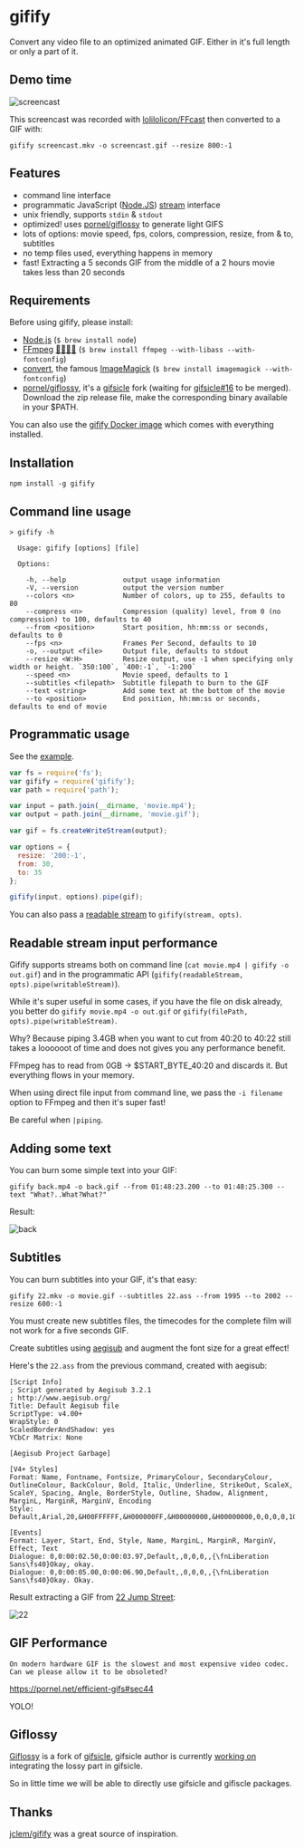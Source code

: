 # gifify

Convert any video file to an optimized animated GIF. Either in it's full length or only a part of it.

## Demo time

![screencast](screencast.gif)

This screencast was recorded with [lolilolicon/FFcast](https://github.com/lolilolicon/FFcast) then converted to a GIF with:

```shell
gifify screencast.mkv -o screencast.gif --resize 800:-1
```

## Features

- command line interface
- programmatic JavaScript ([Node.JS](http://nodejs.org/)) [stream](http://nodejs.org/api/stream.html) interface
- unix friendly, supports `stdin` & `stdout`
- optimized! uses [pornel/giflossy](https://github.com/pornel/giflossy) to generate light GIFS
- lots of options: movie speed, fps, colors, compression, resize, from & to, subtitles
- no temp files used, everything happens in memory
- fast! Extracting a 5 seconds GIF from the middle of a 2 hours movie takes less than 20 seconds

## Requirements

Before using gifify, please install:

- [Node.js](https://nodejs.or) (`$ brew install node`)
- [FFmpeg](http://ffmpeg.org/) [🐓🐓🐓🐓](http://en.wikipedia.org/wiki/FFmpeg#History) (`$ brew install ffmpeg --with-libass --with-fontconfig`)
- [convert](http://www.imagemagick.org/script/convert.php), the famous [ImageMagick](http://www.imagemagick.org/) (`$ brew install imagemagick --with-fontconfig`)
- [pornel/giflossy](https://github.com/pornel/giflossy/releases), it's a [gifsicle](http://www.lcdf.org/gifsicle/) fork (waiting for [gifsicle#16](https://github.com/kohler/gifsicle/pull/16) to be merged). Download the zip release file, make the corresponding binary available in your $PATH.

You can also use the [gifify Docker image](https://github.com/maxogden/gifify-docker) which comes with everything installed.

## Installation

```shell
npm install -g gifify
```

## Command line usage

```shell
> gifify -h

  Usage: gifify [options] [file]

  Options:

    -h, --help              output usage information
    -V, --version           output the version number
    --colors <n>            Number of colors, up to 255, defaults to 80
    --compress <n>          Compression (quality) level, from 0 (no compression) to 100, defaults to 40
    --from <position>       Start position, hh:mm:ss or seconds, defaults to 0
    --fps <n>               Frames Per Second, defaults to 10
    -o, --output <file>     Output file, defaults to stdout
    --resize <W:H>          Resize output, use -1 when specifying only width or height. `350:100`, `400:-1`, `-1:200`
    --speed <n>             Movie speed, defaults to 1
    --subtitles <filepath>  Subtitle filepath to burn to the GIF
    --text <string>         Add some text at the bottom of the movie
    --to <position>         End position, hh:mm:ss or seconds, defaults to end of movie
```

## Programmatic usage

See the [example](./example).

```js
var fs = require('fs');
var gifify = require('gifify');
var path = require('path');

var input = path.join(__dirname, 'movie.mp4');
var output = path.join(__dirname, 'movie.gif');

var gif = fs.createWriteStream(output);

var options = {
  resize: '200:-1',
  from: 30,
  to: 35
};

gifify(input, options).pipe(gif);
```

You can also pass a [readable stream](http://nodejs.org/api/stream.html#stream_class_stream_readable) to `gifify(stream, opts)`.

## Readable stream input performance

Gifify supports streams both on command line (`cat movie.mp4 | gifify -o out.gif`) and in the programmatic API (`gifify(readableStream, opts).pipe(writableStream)`).

While it's super useful in some cases, if you have the file on disk already, you better do `gifify movie.mp4 -o out.gif` or `gifify(filePath, opts).pipe(writableStream)`.

Why? Because piping 3.4GB when you want to cut from 40:20 to 40:22 still takes a loooooot of time and does not gives you any performance benefit.

FFmpeg has to read from 0GB -> $START_BYTE_40:20 and discards it. But everything flows in your memory.

When using direct file input from command line, we pass the `-i filename` option to FFmpeg and then it's super fast!

Be careful when `|piping`.

## Adding some text

You can burn some simple text into your GIF:

```shell
gifify back.mp4 -o back.gif --from 01:48:23.200 --to 01:48:25.300 --text "What?..What?What?"
```

Result:

![back](back.gif)

## Subtitles

You can burn subtitles into your GIF, it's that easy:

```shell
gifify 22.mkv -o movie.gif --subtitles 22.ass --from 1995 --to 2002 --resize 600:-1
```

You must create new subtitles files, the timecodes for the complete film will not work for a five seconds GIF.

Create subtitles using [aegisub](http://www.aegisub.org/) and augment the font size for a great effect!

Here's the `22.ass` from the previous command, created with aegisub:

```ass
[Script Info]
; Script generated by Aegisub 3.2.1
; http://www.aegisub.org/
Title: Default Aegisub file
ScriptType: v4.00+
WrapStyle: 0
ScaledBorderAndShadow: yes
YCbCr Matrix: None

[Aegisub Project Garbage]

[V4+ Styles]
Format: Name, Fontname, Fontsize, PrimaryColour, SecondaryColour, OutlineColour, BackColour, Bold, Italic, Underline, StrikeOut, ScaleX, ScaleY, Spacing, Angle, BorderStyle, Outline, Shadow, Alignment, MarginL, MarginR, MarginV, Encoding
Style: Default,Arial,20,&H00FFFFFF,&H000000FF,&H00000000,&H00000000,0,0,0,0,100,100,0,0,1,2,2,2,10,10,10,1

[Events]
Format: Layer, Start, End, Style, Name, MarginL, MarginR, MarginV, Effect, Text
Dialogue: 0,0:00:02.50,0:00:03.97,Default,,0,0,0,,{\fnLiberation Sans\fs40}Okay, okay.
Dialogue: 0,0:00:05.00,0:00:06.90,Default,,0,0,0,,{\fnLiberation Sans\fs40}Okay. Okay.
```

Result extracting a GIF from [22 Jump Street](http://www.imdb.com/title/tt2294449/):

![22](22.gif)

## GIF Performance

```
On modern hardware GIF is the slowest and most expensive video codec. Can we please allow it to be obsoleted?
```

https://pornel.net/efficient-gifs#sec44

YOLO!

## Giflossy

[Giflossy](https://github.com/pornel/giflossy) is a fork of [gifsicle](http://www.lcdf.org/gifsicle/), gifsicle author is currently [working on](https://github.com/kohler/gifsicle/tree/lossy) integrating the lossy part in gifsicle.

So in little time we will be able to directly use gifsicle and gifiscle packages.

## Thanks

[jclem/gifify](https://github.com/jclem/gifify/) was a great source of inspiration.
